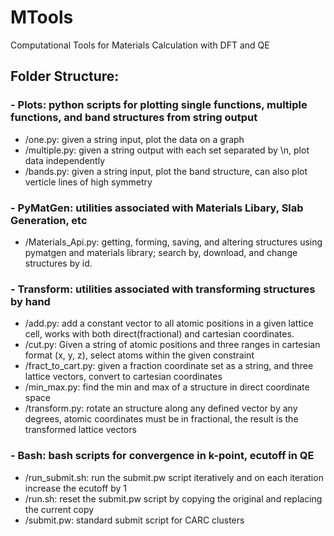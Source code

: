 # MTools
Computational Tools for Materials Calculation with DFT and QE

## Folder Structure:
### - Plots: python scripts for plotting single functions, multiple functions, and band structures from string output
  - /one.py: given a string input, plot the data on a graph
  - /multiple.py: given a string output with each set separated by \n, plot data independently
  - /bands.py: given a string input, plot the band structure, can also plot verticle lines of high symmetry
### - PyMatGen: utilities associated with Materials Libary, Slab Generation, etc
  - /Materials_Api.py: getting, forming, saving, and altering structures using pymatgen and materials library; search by, download, and change structures by id.
### - Transform: utilities associated with transforming structures by hand
  - /add.py: add a constant vector to all atomic positions in a given lattice cell, works with both direct(fractional) and cartesian coordinates.
  - /cut.py: Given a string of atomic positions and three ranges in cartesian format (x, y, z), select atoms within the given constraint
  - /fract_to_cart.py: given a fraction coordinate set as a string, and three lattice vectors, convert to cartesian coordinates
  - /min_max.py: find the min and max of a structure in direct coordinate space
  - /transform.py: rotate an structure along any defined vector by any degrees, atomic coordinates must be in fractional, the result is the transformed lattice vectors
### - Bash: bash scripts for convergence in k-point, ecutoff in QE
  - /run_submit.sh: run the submit.pw script iteratively and on each iteration increase the ecutoff by 1
  - /run.sh: reset the submit.pw script by copying the original and replacing the current copy
  - /submit.pw: standard submit script for CARC clusters 
